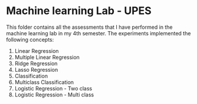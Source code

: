# **Machine learning Lab - UPES**

This folder contains all the assessments that I have performed in the machine learning lab in my 4th semester. The experiments implemented the following concepts: 
1. Linear Regression
2. Multiple Linear Regression
3. Ridge Regression
4. Lasso Regression
5. Classification
6. Multiclass Classification
7. Logistic Regression - Two class
8. Logistic Regression - Multi class
